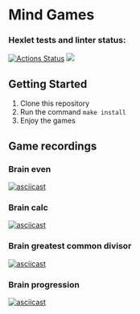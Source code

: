 # Mind Games
### Hexlet tests and linter status:
[![Actions Status](https://github.com/NiyazGaripov/frontend-project-lvl1/workflows/hexlet-check/badge.svg)](https://github.com/NiyazGaripov/frontend-project-lvl1/actions)
<a href="https://codeclimate.com/github/NiyazGaripov/frontend-project-lvl1/maintainability"><img src="https://api.codeclimate.com/v1/badges/d96a86f2fd2a2873fbc0/maintainability" /></a>

## Getting Started
1. Clone this repository
2. Run the command `make install`
3. Enjoy the games

## Game recordings

### Brain even

[![asciicast](https://asciinema.org/a/jup1jsYFy01mY5zyDBOOxat27.svg)](https://asciinema.org/a/jup1jsYFy01mY5zyDBOOxat27)


### Brain calc

[![asciicast](https://asciinema.org/a/o6vAFHGruyZWTQYxEZZsLg7XN.svg)](https://asciinema.org/a/o6vAFHGruyZWTQYxEZZsLg7XN)


### Brain greatest common divisor

[![asciicast](https://asciinema.org/a/jG2rOGEQHHfk6EKhaIXuoicDF.svg)](https://asciinema.org/a/jG2rOGEQHHfk6EKhaIXuoicDF)


### Brain progression

[![asciicast](https://asciinema.org/a/qCN8lPD5negDREYkjrLEy6Bk4.svg)](https://asciinema.org/a/qCN8lPD5negDREYkjrLEy6Bk4)
